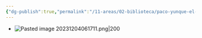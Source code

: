 ```yaml
---
{"dg-publish":true,"permalink":"/11-areas/02-biblioteca/paco-yunque-el-vencedor/","noteIcon":""}
---
```


- ![Pasted image 20231204061711.png|200](/img/user/11%20%C3%81reas%20%E2%9A%99/02%20Biblioteca/%F0%9F%92%BE%20Adjuntos/Pasted%20image%2020231204061711.png)
